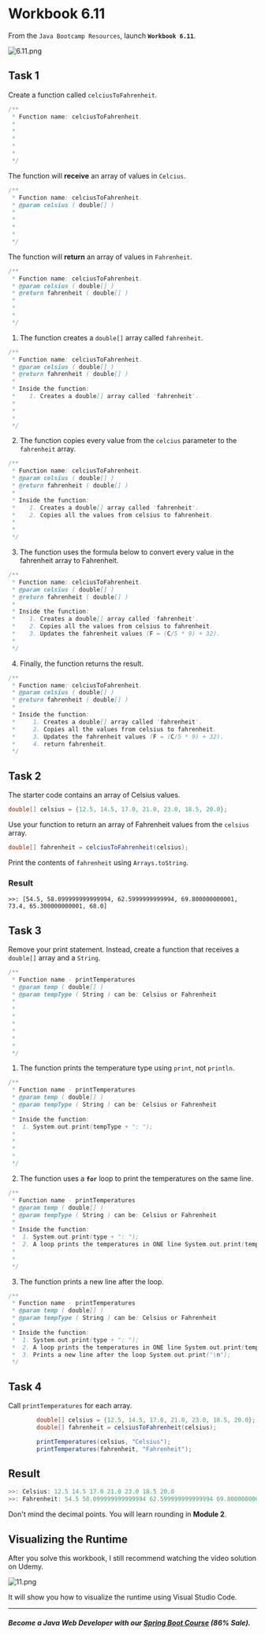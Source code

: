 # Workbook 6.11

From the `Java Bootcamp Resources`, launch **`Workbook 6.11`**.

![6.11.png](https://firebasestorage.googleapis.com/v0/b/learnthepart-75aed.appspot.com/o/images%2Ff5d37803-f252-46bd-8853-29baa2c374c1?alt=media&token=4f31635e-fc0f-43b1-8e86-8aff053688f6)

## Task 1

Create a function called `celciusToFahrenheit`.  
```java
/**
 * Function name: celciusToFahrenheit.
 * 
 * 
 *
 * 
 *   
 */
```
The function will **receive** an array of values in `Celcius`.
```java
/**
 * Function name: celciusToFahrenheit.
 * @param celsius ( double[] )
 * 
 *
 * 
 *   
 */
```
The function will **return** an array of values in `Fahrenheit`.
```java
/**
 * Function name: celciusToFahrenheit.
 * @param celsius ( double[] )
 * @return fahrenheit ( double[] )
 * 
 * 
 *   
 */
```

1. The function creates a `double[]` array called `fahrenheit`.
```java
/**
 * Function name: celciusToFahrenheit.
 * @param celsius ( double[] )
 * @return fahrenheit ( double[] )
 *
 * Inside the function:
 *    1. Creates a double[] array called 'fahrenheit'.
 *    
 *    
 *     
 */
```
2. The function copies every value from the `celcius` parameter to the `fahrenheit` array.

```java
/**
 * Function name: celciusToFahrenheit.
 * @param celsius ( double[] )
 * @return fahrenheit ( double[] )
 *
 * Inside the function:
 *    1. Creates a double[] array called 'fahrenheit'.
 *    2. Copies all the values from celsius to fahrenheit.
 *    
 *     
 */
```
3. The function uses the formula below to convert every value in the fahrenheit array to Fahrenheit.

```java
/**
 * Function name: celciusToFahrenheit.
 * @param celsius ( double[] )
 * @return fahrenheit ( double[] )
 *
 * Inside the function:
 *    1. Creates a double[] array called 'fahrenheit'.
 *    2. Copies all the values from celsius to fahrenheit.
 *    3. Updates the fahrenheit values (F = (C/5 * 9) + 32).
 * 
 */
```
4. Finally, the function returns the result.
```java
/**
 * Function name: celciusToFahrenheit.
 * @param celsius ( double[] )
 * @return fahrenheit ( double[] )
 *
 * Inside the function:
 *     1. Creates a double[] array called 'fahrenheit'.
 *     2. Copies all the values from celsius to fahrenheit.
 *     3. Updates the fahrenheit values (F = (C/5 * 9) + 32).
 *     4. return fahrenheit.
 */
```


## Task 2

The starter code contains an array of Celsius values.

```java
double[﻿] celsius = {﻿12.5﻿, 14.5﻿, 17.0﻿, 21.0﻿, 23.0﻿, 18.5﻿, 20.0﻿}﻿;
```
Use your function to return an array of Fahrenheit values from the `celsius` array.

```java
double[﻿] fahrenheit = celciusToFahrenheit(celsius);
```

Print the contents of `fahrenheit` using `Arrays.toString`.

### Result

```
>>: [54.5, 58.099999999999994, 62.5999999999994, 69.800000000001, 73.4, 65.300000000001, 68.0]
```

## Task 3

Remove your print statement. Instead, create a function that receives a `double[]` array and a `String`.  

```java
/**
 * Function name - printTemperatures
 * @param temp ( double[] )
 * @param tempType ( String ) can be: Celsius or Fahrenheit
 *
 * 
 *
 *  
 *      
 *      
 *
 */
```
1. The function prints the temperature type using `print`, not `println`.

```java
/**
 * Function name - printTemperatures
 * @param temp ( double[] )
 * @param tempType ( String ) can be: Celsius or Fahrenheit
 *
 * Inside the function:
 *  1. System.out.print(tempType + ": ");
 *  
 *    
 *      
 * 
 */
```
2. The function uses a **`for`** loop to print the temperatures on the same line.

```java
/**
 * Function name - printTemperatures
 * @param temp ( double[] )
 * @param tempType ( String ) can be: Celsius or Fahrenheit
 *
 * Inside the function:
 *  1. System.out.print(type + ": ");
 *  2. A loop prints the temperatures in ONE line System.out.print(temp[i] + " ");
 *    
 *  
 */
```
3. The function prints a new line after the loop.

```java
/**
 * Function name - printTemperatures
 * @param temp ( double[] )
 * @param tempType ( String ) can be: Celsius or Fahrenheit
 *
 * Inside the function:
 *  1. System.out.print(type + ": ");
 *  2. A loop prints the temperatures in ONE line System.out.print(temp[i] + " ");
 *  3. Prints a new line after the loop System.out.print("\n");
 */
```
## Task 4

Call `printTemperatures` for each array.

```java
        double[] celsius = {12.5, 14.5, 17.0, 21.0, 23.0, 18.5, 20.0};
        double[] fahrenheit = celsiusToFahrenheit(celsius);

        printTemperatures(celsius, "Celsius");
        printTemperatures(fahrenheit, "Fahrenheit");
```

## Result

```java
>>: Celsius: 12.5 14.5 17.0 21.0 23.0 18.5 20.0
>>: Fahrenheit: 54.5 58.099999999999994 62.599999999999994 69.80000000000001 73.4 65.30000000000001 68.0
```
Don't mind the decimal points. You will learn rounding in **Module 2**.


## Visualizing the Runtime

After you solve this workbook, I still recommend watching the video solution on Udemy.

![11.png](https://firebasestorage.googleapis.com/v0/b/learnthepart-75aed.appspot.com/o/images%2F7fbac23f-ab9b-4db0-acf1-fe902fc215fe?alt=media&token=40606162-ac20-4ae5-bec9-abff9ed1c676)

It will show you how to visualize the runtime using Visual Studio Code.

----------
##### Become a Java Web Developer with our [Spring Boot Course](https://udemy-redirect-app.herokuapp.com/spring) (86% Sale).